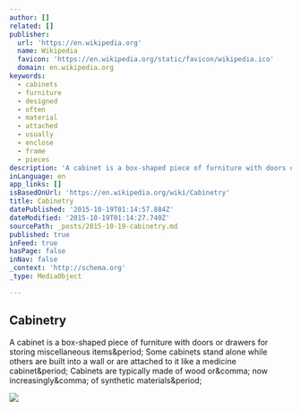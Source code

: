```yaml
---
author: []
related: []
publisher:
  url: 'https://en.wikipedia.org'
  name: Wikipedia
  favicon: 'https://en.wikipedia.org/static/favicon/wikipedia.ico'
  domain: en.wikipedia.org
keywords:
  - cabinets
  - furniture
  - designed
  - often
  - material
  - attached
  - usually
  - enclose
  - frame
  - pieces
description: 'A cabinet is a box-shaped piece of furniture with doors or drawers for storing miscellaneous items. Some cabinets stand alone while others are built into a wall or are attached to it like a medicine cabinet. Cabinets are typically made of wood or, now increasingly, of synthetic materials.'
inLanguage: en
app_links: []
isBasedOnUrl: 'https://en.wikipedia.org/wiki/Cabinetry'
title: Cabinetry
datePublished: '2015-10-19T01:14:57.884Z'
dateModified: '2015-10-19T01:14:27.740Z'
sourcePath: _posts/2015-10-19-cabinetry.md
published: true
inFeed: true
hasPage: false
inNav: false
_context: 'http://schema.org'
_type: MediaObject

---
```

<article style=""><h1>Cabinetry</h1><p>A cabinet is a box-shaped piece of furniture with doors or drawers for storing miscellaneous items&amp;period; Some cabinets stand alone while others are built into a wall or are attached to it like a medicine cabinet&amp;period; Cabinets are typically made of wood or&amp;comma; now increasingly&amp;comma; of synthetic materials&amp;period;</p><img src="https://upload.wikimedia.org/wikipedia/commons/thumb/9/90/Hughes_Sambin_-_Cabinet_-_Walters_652.jpg/220px-Hughes_Sambin_-_Cabinet_-_Walters_652.jpg" /></article>